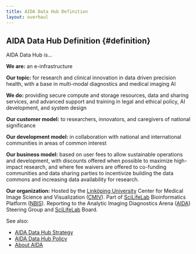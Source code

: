 ```yaml
---
title: AIDA Data Hub Definition
layout: overhaul
---
```

## AIDA Data Hub Definition {#definition}

AIDA Data Hub is...

**We are:** an e-infrastructure

**Our topic:** for research and clinical innovation in data driven precision health, with a base in multi-modal diagnostics and medical imaging AI

**We do:** providing secure compute and storage resources, data and sharing services, and advanced support and training in legal and ethical policy, AI development, and system design

**Our customer model:** to researchers, innovators, and caregivers of national significance

**Our development model:** in collaboration with national and international communities in areas of common interest

**Our business model:** based on user fees to allow sustainable operations and development, with discounts offered when possible to maximize high-impact research, and where fee waivers are offered to co-funding communities and data sharing parties to incentivize building the data commons and increasing data availability for research.

**Our organization:**
Hosted by the [Linköping University](https://liu.se)
Center for Medical Image Science and Visualization ([CMIV](https://liu.se/cmiv)).
Part of [SciLifeLab](https://scilifelab.se) Bioinformatics Platform ([NBIS](https://nbis.se)).
Reporting to the Analytic Imaging Diagnostics Arena ([AIDA](/about/aida)) Steering Group
and [SciLifeLab](https://scilifelab.se) Board.

See also:
* [AIDA Data Hub Strategy](../strategy)
* [AIDA Data Hub Policy](..)
* [About AIDA](/about/aida)
